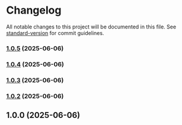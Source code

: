 # Changelog

All notable changes to this project will be documented in this file. See [standard-version](https://github.com/conventional-changelog/standard-version) for commit guidelines.

### [1.0.5](https://github.com/Koziolek/http-status-as-type/compare/v1.0.4...v1.0.5) (2025-06-06)

### [1.0.4](https://github.com/Koziolek/http-status-as-type/compare/v1.0.3...v1.0.4) (2025-06-06)

### [1.0.3](https://github.com/Koziolek/http-status-as-type/compare/v1.0.2...v1.0.3) (2025-06-06)

### [1.0.2](https://github.com/Koziolek/http-status-as-type/compare/v1.0.0...v1.0.2) (2025-06-06)

## 1.0.0 (2025-06-06)
